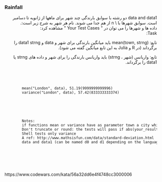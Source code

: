 <h3>Rainfall</h3>
<div dir="rtl">
data and data1 دو رشته با سوابق بارندگی چند شهر برای ماهها از ژانویه تا دسامبر است. سوابق شهرها با \ n از هم جدا می شوند. نام هر شهر به شرح زیر است:.
<br>
داده ها و شهرها را می توان در " Your Test Cases " مشاهده کرد:
<br>
Task:

تابع: mean(town, strng) باید میانگین بارندگی برای شهر و data و data1 strng  را برگرداند (در R و Julia به این تابع میانگین گفته می شود).

تابع: واریانس (شهر ، strng) باید واریانس بارندگی را برای شهر و داده های strng یا data1 را برگرداند.

<br>
</div>
<code>
    <pre>
        mean("London", data), 51.19(9999999999996) 
        variance("London", data), 57.42(833333333374)
    </pre>
</code>
<code>
    <pre>
        Notes:
        if functions mean or variance have as parameter town a city which has no records return -1 or -1.0 (depending on the language)
        Don't truncate or round: the tests will pass if abs(your_result - test_result) <= 1e-2 or abs((your_result - test_result) / test_result) <= 1e-6 depending on the language.
        Shell tests only variance
        A ref: http://www.mathsisfun.com/data/standard-deviation.html
        data and data1 (can be named d0 and d1 depending on the language; see "Sample Tests:") are adapted from: http://www.worldclimate.com
    </pre>
</code>
<br>
<br>
<br>
https://www.codewars.com/kata/56a32dd6e4f4748cc3000006